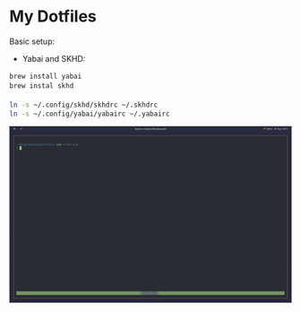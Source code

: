 # My Dotfiles

Basic setup:

- Yabai and SKHD:

```sh
brew install yabai
brew instal skhd

ln -s ~/.config/skhd/skhdrc ~/.skhdrc
ln -s ~/.config/yabai/yabairc ~/.yabairc

 ```



![preview](images/Preview.png)
